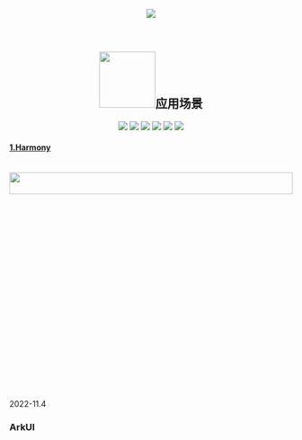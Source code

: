 <p align = "center">
  <img src="https://readme-typing-svg.demolab.com?font=Fira+Code&pause=1000&color=1ADAF7&multiline=true&width=350&height=100&lines=%E6%96%B0%E4%B8%80%E4%BB%A3%E7%9A%84%E6%99%BA%E8%83%BD%E7%BB%88%E7%AB%AF%E6%93%8D%E4%BD%9C%E7%B3%BB%E7%BB%9F%EF%BC%81;HUAWEI-Harmony(%E4%B8%87%E7%89%A9%E4%BA%92%E8%81%94%E6%96%B0%E7%89%B9%E5%BE%81%EF%BC%81%EF%BC%89;%E5%8D%8E%E4%B8%BA+-+%E6%9E%84%E5%BB%BA%E4%B8%87%E7%89%A9%E4%BA%92%E8%81%94%E7%9A%84%E6%99%BA%E8%83%BD%E4%B8%96%E7%95%8C%EF%BC%81">
  </p>
  <br>
  <h2 align = "center"><img width = "100px"src="https://consumer.huawei.com/etc/designs/huawei-cbg-site/clientlib-campaign-v4/common-v4/images/logo.svg">应用场景</h2>
  <p align = "center">
    <img src="https://img.shields.io/badge/Harmony-%E6%99%BA%E8%83%BD%E5%AE%B6%E5%B1%85-brightgreen">
   <img src="https://img.shields.io/badge/Harmony-%E6%99%BA%E6%85%A7%E5%87%BA%E8%A1%8C-yellowgreen">
   <img src="https://img.shields.io/badge/Harmony-%E8%BF%90%E5%8A%A8%E5%81%A5%E5%BA%B7-orange">
   <img src="https://img.shields.io/badge/Harmony-%E6%99%BA%E6%85%A7%E5%8A%9E%E5%85%AC-green">
   <img src="https://img.shields.io/badge/Harmony-%E5%BD%B1%E9%9F%B3%E5%A8%B1%E4%B9%90-blue">
   <img src="https://img.shields.io/badge/Harmony-%E6%95%99%E8%82%B2%E5%85%B3%E6%80%80-pink">
  </p>
  <p>
  <a href = "######"><h4>1.Harmony</h4></a><br>
  <img height = "10%" width = "100%" src = "https://user-images.githubusercontent.com/79436937/194698200-f51beffe-fd0c-4f24-85f6-a10bd312341e.jpg">
  </p>
<!--   //<img src = "https://user-images.githubusercontent.com/79436937/194697710-6a83625e-181f-44cb-b676-d08abc7a2240.png">-->
<p>2022-11.4 <h3><a herf = "#">ArkUI</a></h3></p>
  
